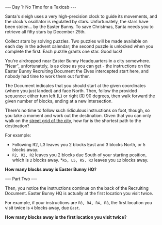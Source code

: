 --- Day 1: No Time for a Taxicab ---

Santa's sleigh uses a very high-precision clock to guide its movements,
and the clock's oscillator is regulated by stars. Unfortunately, the
stars have been stolen... by the Easter Bunny. To save Christmas, Santa
needs you to retrieve all fifty stars by December 25th.

Collect stars by solving puzzles. Two puzzles will be made available on
each day in the advent calendar; the second puzzle is unlocked when you
complete the first. Each puzzle grants one star. Good luck!

You're airdropped near Easter Bunny Headquarters in a city somewhere.
"Near", unfortunately, is as close as you can get - the instructions on
the Easter Bunny Recruiting Document the Elves intercepted start here,
and nobody had time to work them out further.

The Document indicates that you should start at the given coordinates
(where you just landed) and face North. Then, follow the provided
sequence: either turn left (L) or right (R) 90 degrees, then walk
forward the given number of blocks, ending at a new intersection.

There's no time to follow such ridiculous instructions on foot, though,
so you take a moment and work out the destination. Given that you can
only walk on the [street grid of the
city](https://en.wikipedia.org/wiki/Taxicab_geometry), how far is the shortest path
to the destination?

For example:

* Following R2, L3 leaves you 2 blocks East and 3 blocks North, or 5
blocks away.
* `R2, R2, R2` leaves you 2 blocks due South of your starting position,
which is `2` blocks away.
*`R5, L5, R5, R3` leaves you `12` blocks away.

**How many blocks away is Easter Bunny HQ?**


--- Part Two ---

Then, you notice the instructions continue on the back of the Recruiting
Document. Easter Bunny HQ is actually at the first location you visit
twice.

For example, if your instructions are `R8, R4, R4, R8`, the first location
you visit twice is `4` blocks away, due `East`.

**How many blocks away is the first location you visit twice?**
